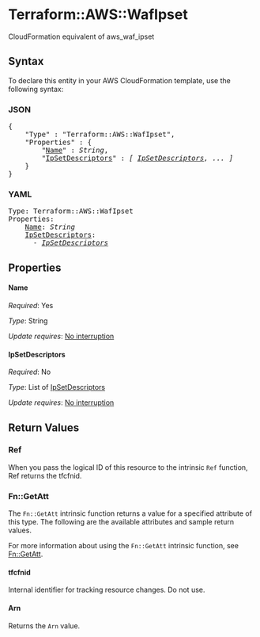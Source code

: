 # Terraform::AWS::WafIpset

CloudFormation equivalent of aws_waf_ipset

## Syntax

To declare this entity in your AWS CloudFormation template, use the following syntax:

### JSON

<pre>
{
    "Type" : "Terraform::AWS::WafIpset",
    "Properties" : {
        "<a href="#name" title="Name">Name</a>" : <i>String</i>,
        "<a href="#ipsetdescriptors" title="IpSetDescriptors">IpSetDescriptors</a>" : <i>[ <a href="ipsetdescriptors.md">IpSetDescriptors</a>, ... ]</i>
    }
}
</pre>

### YAML

<pre>
Type: Terraform::AWS::WafIpset
Properties:
    <a href="#name" title="Name">Name</a>: <i>String</i>
    <a href="#ipsetdescriptors" title="IpSetDescriptors">IpSetDescriptors</a>: <i>
      - <a href="ipsetdescriptors.md">IpSetDescriptors</a></i>
</pre>

## Properties

#### Name

_Required_: Yes

_Type_: String

_Update requires_: [No interruption](https://docs.aws.amazon.com/AWSCloudFormation/latest/UserGuide/using-cfn-updating-stacks-update-behaviors.html#update-no-interrupt)

#### IpSetDescriptors

_Required_: No

_Type_: List of <a href="ipsetdescriptors.md">IpSetDescriptors</a>

_Update requires_: [No interruption](https://docs.aws.amazon.com/AWSCloudFormation/latest/UserGuide/using-cfn-updating-stacks-update-behaviors.html#update-no-interrupt)

## Return Values

### Ref

When you pass the logical ID of this resource to the intrinsic `Ref` function, Ref returns the tfcfnid.

### Fn::GetAtt

The `Fn::GetAtt` intrinsic function returns a value for a specified attribute of this type. The following are the available attributes and sample return values.

For more information about using the `Fn::GetAtt` intrinsic function, see [Fn::GetAtt](https://docs.aws.amazon.com/AWSCloudFormation/latest/UserGuide/intrinsic-function-reference-getatt.html).

#### tfcfnid

Internal identifier for tracking resource changes. Do not use.

#### Arn

Returns the <code>Arn</code> value.

